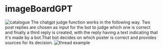 # imageBoardGPT
![catalogue](https://github.com/D2S03/imageBoardGPT/assets/94651035/6b067fe6-09b8-4df8-ae55-b4d4c360ed8e)
The chatgpt judge function works in the following way.
Two post replies are chosen as input for the bot to judge which one is correct and finally a third reply is created, with the reply having a text indicating that it's made by a bot.That bot decides on which poster is correct and provides sources for its decision.
![thread example](https://github.com/D2S03/imageBoardGPT/assets/94651035/fb26d636-de24-46b9-94d8-7cb69b57793e)
